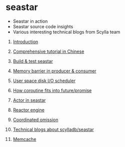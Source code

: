 # seastar

- Seastar in action
- Seastar source code insights
- Various interesting technical blogs from Scylla team

1. [Introduction](Introduction.md)

1. [Comprehensive tutorial in Chinese](Comprehensive_Tutorial.md)

1. [Build & test seastar](Setup.md)

1. [Memory barrier in producer & consumer](Membarrier_Adventures.md)

1. [User space disk I/O scheduler](Disk_IO_Scheduler.md)

1. [How coroutine fits into future/promise](Coroutines.md)

1. [Actor in seastar](Message_Passing.md)

1. [Reactor engine](Reactor.md)

1. [Coordinated omission](Coordinated_Omission.md)

1. [Technical blogs about scylladb/seastar](Blog.md)

1. [Memcache](Memcached.md)
